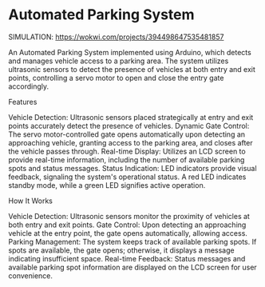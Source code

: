 # Automated Parking System

SIMULATION: https://wokwi.com/projects/394498647535481857

An Automated Parking System implemented using Arduino, which detects and manages vehicle access to a parking area. The system utilizes ultrasonic sensors to detect the presence of vehicles at both entry and exit points, controlling a servo motor to open and close the entry gate accordingly.

Features

Vehicle Detection: Ultrasonic sensors placed strategically at entry and exit points accurately detect the presence of vehicles.
Dynamic Gate Control: The servo motor-controlled gate opens automatically upon detecting an approaching vehicle, granting access to the parking area, and closes after the vehicle passes through.
Real-time Display: Utilizes an LCD screen to provide real-time information, including the number of available parking spots and status messages.
Status Indication: LED indicators provide visual feedback, signaling the system's operational status. A red LED indicates standby mode, while a green LED signifies active operation.

How It Works

Vehicle Detection: Ultrasonic sensors monitor the proximity of vehicles at both entry and exit points.
Gate Control: Upon detecting an approaching vehicle at the entry point, the gate opens automatically, allowing access.
Parking Management: The system keeps track of available parking spots. If spots are available, the gate opens; otherwise, it displays a message indicating insufficient space.
Real-time Feedback: Status messages and available parking spot information are displayed on the LCD screen for user convenience.

